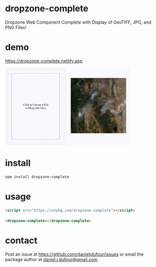 # dropzone-complete
Dropzone Web Component Complete with Display of GeoTIFF, JPG, and PNG Files!

# demo
https://dropzone-complete.netlify.app

<img src="https://github.com/DanielJDufour/dropzone-complete/blob/master/dropzone-complete.png?raw=true" width="200" style="display: inline-block">
<img src="https://github.com/DanielJDufour/dropzone-complete/blob/master/dropzone-complete-loaded.png?raw=true" width="200" style="display: inline-block">

# install
```bash
npm install dropzone-complete
```

# usage
```html
<script src="https://unpkg.com/dropzone-complete"></script>

<dropzone-complete></dropzone-complete>
```

# contact
Post an issue at https://github.com/danieljdufour/issues or email the package author at daniel.j.dufour@gmail.com

